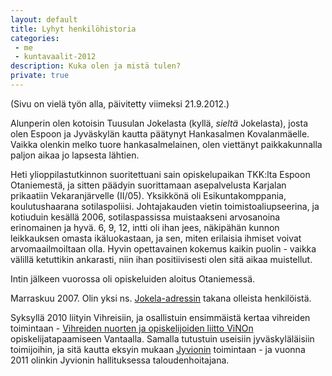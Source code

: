 ```yaml
---
layout: default
title: Lyhyt henkilöhistoria
categories:
 - me
 - kuntavaalit-2012
description: Kuka olen ja mistä tulen?
private: true
---
```

(Sivu on vielä työn alla, päivitetty viimeksi 21.9.2012.)

Alunperin olen kotoisin Tuusulan Jokelasta (kyllä, _sieltä_ Jokelasta), josta olen Espoon ja Jyväskylän kautta päätynyt Hankasalmen Kovalanmäelle. Vaikka olenkin melko tuore hankasalmelainen, olen viettänyt paikkakunnalla paljon aikaa jo lapsesta lähtien.

Heti ylioppilastutkinnon suoritettuani sain opiskelupaikan TKK:lta Espoon Otaniemestä, ja sitten päädyin suorittamaan asepalvelusta Karjalan prikaatiin Vekaranjärvelle (II/05). Yksikkönä oli Esikuntakomppania, koulutushaarana sotilaspoliisi. Johtajakauden vietin toimistoaliupseerina, ja kotiuduin kesällä 2006, sotilaspassissa muistaakseni arvosanoina erinomainen ja hyvä. 6, 9, 12, intti oli ihan jees, näkipähän kunnon leikkauksen omasta ikäluokastaan, ja sen, miten erilaisia ihmiset voivat arvomaailmoiltaan olla. Hyvin opettavainen kokemus kaikin puolin - vaikka välillä ketuttikin ankarasti, niin ihan positiivisesti olen sitä aikaa muistellut.

Intin jälkeen vuorossa oli opiskeluiden aloitus Otaniemessä.

Marraskuu 2007. Olin yksi ns. [Jokela-adressin] takana olleista henkilöistä.

Syksyllä 2010 liityin Vihreisiin, ja osallistuin ensimmäistä kertaa vihreiden toimintaan - [Vihreiden nuorten ja opiskelijoiden liitto ViNOn] opiskelijatapaamiseen Vantaalla. Samalla tutustuin useisiin jyväskyläläisiin toimijoihin, ja sitä kautta eksyin mukaan [Jyvionin] toimintaan - ja vuonna 2011 olinkin Jyvionin hallituksessa taloudenhoitajana.




  [Jokela-adressin]: http://cdn.ypcs.fi/old/jokela-adressi.html
  [Jyvionin]: http://www.jyvioni.org
  [Vihreiden nuorten ja opiskelijoiden liitto ViNOn]: http://www.vino.fi/
